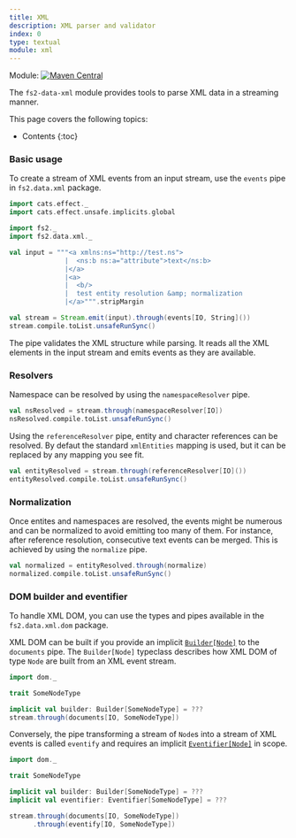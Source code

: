 ```yaml
---
title: XML
description: XML parser and validator
index: 0
type: textual
module: xml
---
```


Module: [![Maven Central](https://img.shields.io/maven-central/v/org.gnieh/fs2-data-xml_2.13.svg)](https://mvnrepository.com/artifact/org.gnieh/fs2-data-xml_2.13)

The `fs2-data-xml` module provides tools to parse XML data in a streaming manner.

This page covers the following topics:
* Contents
{:toc}

### Basic usage

To create a stream of XML events from an input stream, use the `events` pipe in `fs2.data.xml` package.

```scala mdoc
import cats.effect._
import cats.effect.unsafe.implicits.global

import fs2._
import fs2.data.xml._

val input = """<a xmlns:ns="http://test.ns">
              |  <ns:b ns:a="attribute">text</ns:b>
              |</a>
              |<a>
              |  <b/>
              |  test entity resolution &amp; normalization
              |</a>""".stripMargin

val stream = Stream.emit(input).through(events[IO, String]())
stream.compile.toList.unsafeRunSync()
```

The pipe validates the XML structure while parsing. It reads all the XML elements in the input stream and emits events as they are available.

### Resolvers

Namespace can be resolved by using the `namespaceResolver` pipe.

```scala mdoc
val nsResolved = stream.through(namespaceResolver[IO])
nsResolved.compile.toList.unsafeRunSync()
```

Using the `referenceResolver` pipe, entity and character references can be resolved. By defaut the standard `xmlEntities` mapping is used, but it can be replaced by any mapping you see fit.

```scala mdoc
val entityResolved = stream.through(referenceResolver[IO]())
entityResolved.compile.toList.unsafeRunSync()
```

### Normalization

Once entites and namespaces are resolved, the events might be numerous and can be normalized to avoid emitting too many of them. For instance, after reference resolution, consecutive text events can be merged. This is achieved by using the `normalize` pipe.

```scala mdoc
val normalized = entityResolved.through(normalize)
normalized.compile.toList.unsafeRunSync()
```

### DOM builder and eventifier

To handle XML DOM, you can use the types and pipes available in the `fs2.data.xml.dom` package.

XML DOM can be built if you provide an implicit [`Builder[Node]`][builder-api] to the `documents` pipe. The `Builder[Node]` typeclass describes how XML DOM of type `Node` are built from an XML event stream.

```scala mdoc:compile-only
import dom._

trait SomeNodeType

implicit val builder: Builder[SomeNodeType] = ???
stream.through(documents[IO, SomeNodeType])
```

Conversely, the pipe transforming a stream of `Node`s into a stream of XML events is called `eventify` and requires an implicit [`Eventifier[Node]`][eventifier-api] in scope.

```scala mdoc:compile-only
import dom._

trait SomeNodeType

implicit val builder: Builder[SomeNodeType] = ???
implicit val eventifier: Eventifier[SomeNodeType] = ???

stream.through(documents[IO, SomeNodeType])
      .through(eventify[IO, SomeNodeType])
```

[builder-api]: /api/fs2/data/xml/dom/Builder.html
[eventifier-api]: /api/fs2/data/xml/dome/Eventifier.html

